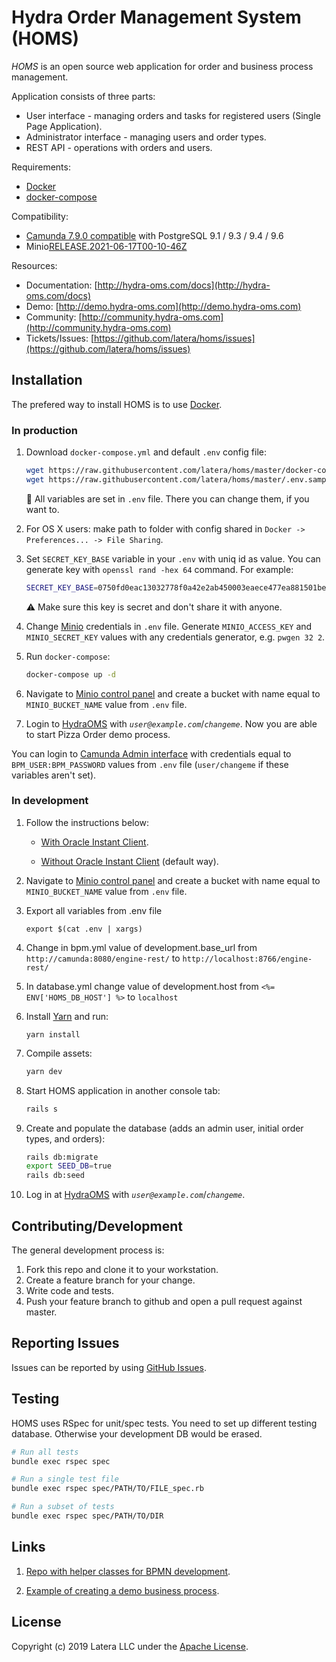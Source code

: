 # Hydra Order Management System (HOMS)

*HOMS* is an open source web application for order and business process management.

Application consists of three parts:

* User interface - managing orders and tasks for registered users (Single Page Application).
* Administrator interface - managing users and order types.
* REST API - operations with orders and users.

Requirements:

* [Docker](https://docker.com/)
* [docker-compose](https://docs.docker.com/compose/install/)

Compatibility:

* [Camunda 7.9.0 compatible](https://docs.camunda.org/manual/7.9/introduction/supported-environments/#supported-database-products) with PostgreSQL 9.1 / 9.3 / 9.4 / 9.6
* Minio[RELEASE.2021-06-17T00-10-46Z](https://github.com/minio/minio/releases/tag/RELEASE.2021-06-17T00-10-46Z)

Resources:

* Documentation: [http://hydra-oms.com/docs](http://hydra-oms.com/docs)
* Demo: [http://demo.hydra-oms.com](http://demo.hydra-oms.com)
* Community: [http://community.hydra-oms.com](http://community.hydra-oms.com)
* Tickets/Issues: [https://github.com/latera/homs/issues](https://github.com/latera/homs/issues)

## Installation

The prefered way to install HOMS is to use [Docker](https://www.docker.com/).

### In production

1. Download `docker-compose.yml` and default `.env` config file:

    ```bash
    wget https://raw.githubusercontent.com/latera/homs/master/docker-compose.yml
    wget https://raw.githubusercontent.com/latera/homs/master/.env.sample -O .env
    ```

    :pushpin: All variables are set in `.env` file. There you can change them, if you want to.

1. For OS X users: make path to folder with config shared in `Docker -> Preferences... -> File Sharing`.

1. Set `SECRET_KEY_BASE` variable in your `.env` with uniq id as value. You can generate key with `openssl rand -hex 64` command. For example:

    ```bash
    SECRET_KEY_BASE=0750fd0eac13032778f0a42e2ab450003eaece477ea881501be0cc438f870a2f498dbbc00ffb7c8379c30c960568a402d315496bb7bc2b3ee324401ba788a
    ```

    :warning: Make sure this key is secret and don't share it with anyone.

1. Change [Minio](https://github.com/minio/minio) credentials in `.env` file. Generate `MINIO_ACCESS_KEY` and `MINIO_SECRET_KEY` values with any credentials generator, e.g. `pwgen 32 2`.

1. Run `docker-compose`:

    ```bash
    docker-compose up -d
    ```

1. Navigate to [Minio control panel](http://localhost:9000) and create a bucket with name equal to `MINIO_BUCKET_NAME` value from `.env` file.

1. Login to [HydraOMS](http://localhost:3000) with *`user@example.com`*/*`changeme`*. Now you are able to start Pizza Order demo process.

You can login to [Camunda Admin interface](http://localhost:8766/camunda) with credentials equal to `BPM_USER:BPM_PASSWORD` values from `.env` file (`user/changeme` if these variables aren't set).

### In development
1. Follow the instructions below:
    * [With Oracle Instant Client](https://github.com/latera/homs/blob/master/WITH_ORACLE.md).

    * [Without Oracle Instant Client](https://github.com/latera/homs/blob/master/WITHOUT_ORACLE.md) (default way).

1. Navigate to [Minio control panel](http://localhost:9000) and create a bucket with name equal to `MINIO_BUCKET_NAME` value from `.env` file.
1. Export all variables from .env file
   ```
   export $(cat .env | xargs)
   ```
1. Change in bpm.yml value of development.base_url from `http://camunda:8080/engine-rest/` to `http://localhost:8766/engine-rest/`
1. In database.yml change value of development.host from `<%= ENV['HOMS_DB_HOST'] %>` to `localhost`
1. Install [Yarn](https://github.com/yarnpkg/yarn#installing-yarn) and run:
   ```
   yarn install
   ```

1. Compile assets:
    ```bash
    yarn dev
    ```
1. Start HOMS application in another console tab:
    ```bash
    rails s
    ```
1. Create and populate the database (adds an admin user, initial order types, and orders):
    ```bash
    rails db:migrate
    export SEED_DB=true
    rails db:seed
    ```
1. Log in at [HydraOMS](http://localhost:3000) with *`user@example.com`*/*`changeme`*.

## Contributing/Development

The general development process is:

1. Fork this repo and clone it to your workstation.
1. Create a feature branch for your change.
1. Write code and tests.
1. Push your feature branch to github and open a pull request against master.

## Reporting Issues

Issues can be reported by using [GitHub Issues](https://github.com/latera/homs/issues).

## Testing

HOMS uses RSpec for unit/spec tests. You need to set up different testing database. Otherwise your development DB would be erased.

```bash
# Run all tests
bundle exec rspec spec

# Run a single test file
bundle exec rspec spec/PATH/TO/FILE_spec.rb

# Run a subset of tests
bundle exec rspec spec/PATH/TO/DIR
```

## Links

1. [Repo with helper classes for BPMN development](https://github.com/latera/camunda-ext).

1. [Example of creating a demo business process](https://github.com/latera/camunda-ext/tree/master/demo_processes).

## License

Copyright (c) 2019 Latera LLC under the [Apache License](https://github.com/latera/homs/blob/master/LICENSE).
